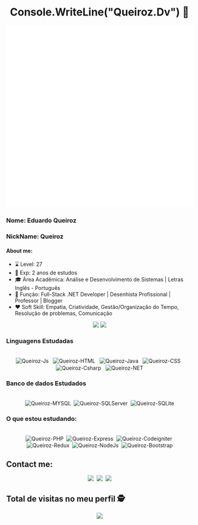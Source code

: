 <div align="center"> 
  <!--START_SECTION:waka-->
  
  # Console.WriteLine("Queiroz.Dv") 👋
   <a href="https://github.com/Queiroz-Dv">
    <img src="/github-metrics.svg" alt="Metrics">
  <a/>
  <!--END_SECTION:waka-->

</div>

### Nome: Eduardo Queiroz
### NickName: Queiroz

#### About me:

- ⌛ Level: 27
- 📝 Exp: 2 anos de estudos
- 🎓 Área Acadêmica: Análise e Desenvolvimento de Sistemas | Letras Inglês - Português
- 🎯 Função: Full-Stack .NET Developer | Desenhista Profissional | Professor | Blogger
- ❤️ Soft Skill: Empatia, Criatividade, Gestão/Organização do Tempo, Resolução de problemas, Comunicação 


<div align="center">
  <img height="50%" width="auto" src ="https://github-readme-stats.vercel.app/api/top-langs/?username=Queiroz-Dv&layout=compact&hide_border=true&theme=tokyonight&bg_color=00000000&langs_count=10&hide=jupyter%20notebook,tex,css,php">
  <img src ="https://github-readme-streak-stats.herokuapp.com?user=Queiroz-Dv&theme=tokyonight&hide_border=true&background=FFFFFF00">
</div>

   ### Linguagens Estudadas
<div align="center"><br>
  <img align="center" alt="Queiroz-Js" src="https://img.shields.io/badge/JavaScript-F7DF1E?style=for-the-badge&logo=javascript&logoColor=black"> &nbsp;
  <img align="center" alt="Queiroz-HTML" src="https://img.shields.io/badge/HTML5-E34F26?style=for-the-badge&logo=html5&logoColor=white"> &nbsp;
  <img align="center" alt="Queiroz-Java" src="https://img.shields.io/badge/Java-ED8B00?style=for-the-badge&logo=java&logoColor=white"> &nbsp;
  <img align="center" alt="Queiroz-CSS" src="https://img.shields.io/badge/CSS3-1572B6?style=for-the-badge&logo=css3&logoColor=white"> &nbsp;
  <img align="center" alt="Queiroz-Csharp" src="https://img.shields.io/badge/C%23-239120?style=for-the-badge&logo=c-sharp&logoColor=white"> &nbsp;
  <img align="center" alt="Queiroz-NET" src="https://img.shields.io/badge/.NET-5C2D91?style=for-the-badge&logo=.net&logoColor=white">
  </div>
  
  ### Banco de dados Estudados
  <div align="center"><br>
    <img align="center" alt="Queiroz-MYSQL" src="https://img.shields.io/badge/MySQL-00000F?style=for-the-badge&logo=mysql&logoColor=white">&nbsp;
  <img align="center" alt="Queiroz-SQLServer" src="https://img.shields.io/badge/Microsoft_SQL_Server-CC2927?style=for-the-badge&logo=microsoft-sql-server&logoColor=white">&nbsp;
    <img align="center" alt="Queiroz-SQLite" src="https://img.shields.io/badge/SQLite-07405E?style=for-the-badge&logo=sqlite&logoColor=white">
    
  </div>
  
 ### O que estou estudando:
 <div align="center"><br>
  <img align="center" alt="Queiroz-PHP" src="https://img.shields.io/badge/PHP-777BB4?style=for-the-badge&logo=php&logoColor=white"/>&nbsp;
   <img align="center" alt="Queiroz-Express" src="https://img.shields.io/badge/Express.js-404D59?style=for-the-badge"/>&nbsp;
  <img align="center" alt="Queiroz-Codeigniter" src="https://img.shields.io/badge/CodeIgniter-%23EF4223.svg?style=for-the-badge&logo=codeIgniter&logoColor=white" />&nbsp;
  <img align="center" alt="Queiroz-Redux" src="https://img.shields.io/badge/Redux-593D88?style=for-the-badge&logo=redux&logoColor=white" />&nbsp;
  <img align="center" alt="Queiroz-NodeJs" src="https://img.shields.io/badge/Node.js-43853D?style=for-the-badge&logo=node.js&logoColor=white" />&nbsp;
  <img align="center" alt="Queiroz-Bootstrap" src="https://img.shields.io/badge/Bootstrap-563D7C?style=for-the-badge&logo=bootstrap&logoColor=white" />
  </div>
  
  ## Contact me:
<div align= "center"> 
  <a href="https://instagram.com/queiroz_diario" target="_blank"><img src="https://img.shields.io/badge/-Instagram-%23E4405F?style=for-the-badge&logo=instagram&logoColor=white" target="_blank"></a>&nbsp;
 <a href="www.linkedin.com/in/eduardoqueirozdev" target="_blank"><img src="https://img.shields.io/badge/LinkedIn-0077B5?style=for-the-badge&logo=linkedin&logoColor=white" target="_blank"></a>&nbsp;
  <a href="mailto:teacher.eduardo.queiroz@gmail.com" target="_blank"><img src="https://img.shields.io/badge/Gmail-D14836?style=for-the-badge&logo=gmail&logoColor=white" target="_blank"></a>
  </div>

<p align="center"> 

 ## Total de visitas no meu perfil :detective: <br>
 <p align="center"> 
   <img alingn="center" src="https://profile-counter.glitch.me/Queiroz-Dv/count.svg" />
 </p>
</p>
